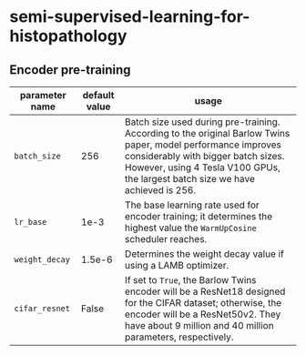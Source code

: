 # semi-supervised-learning-for-histopathology

## Encoder pre-training
| parameter name | default value | usage                                                                                                                                                                                                                                 |
|----------------|---------------|---------------------------------------------------------------------------------------------------------------------------------------------------------------------------------------------------------------------------------------|
| `batch_size`   | 256           | Batch size used during pre-training. According to the original Barlow Twins paper, model performance improves considerably with bigger batch sizes. However, using 4 Tesla V100 GPUs, the largest batch size we have achieved is 256. |
| `lr_base`      | 1e-3          | The base learning rate used for encoder training; it determines the highest value the `WarmUpCosine` scheduler reaches.                                                                                                               |
| `weight_decay` | 1.5e-6        | Determines the weight decay value if using a LAMB optimizer.                                                                                                                                                                          |
| `cifar_resnet` | False         | If set to `True`, the Barlow Twins encoder will be a ResNet18 designed for the CIFAR dataset; otherwise, the encoder will be a ResNet50v2. They have about 9 million and 40 million parameters, respectively.                         |
